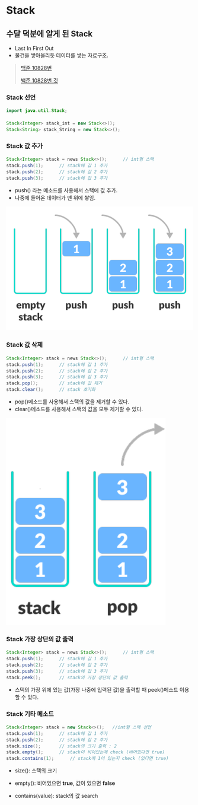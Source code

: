 # Stack

## 수달 덕분에 알게 된 Stack



* Last In First Out
* 물건을 쌓아올리듯 데이터를 쌓는 자료구조.

> [백준 10828번](https://www.acmicpc.net/problem/10828)
>
> [백준 10828번 깃](https://github.com/eastheat10/algorithm/blob/master/src/algo/etc/A10828.java)



### Stack 선언

```java
import java.util.Stack;

Stack<Integer> stack_int = new Stack<>();
Stack<String> stack_String = new Stack<>();
```



### Stack 값 추가

```java
Stack<Integer> stack = news Stack<>();		// int형 스택
stack.push(1);		// stack에 값 1 추가
stack.push(2);		// stack에 값 2 추가
stack.push(3);		// stack에 값 3 추가
```

* push() 라는 메소드를 사용해서 스택에 값 추가.
* 나중에 들어온 데이터가 맨 위에 쌓임.

![buffer](image/stack/stack_push.png)



### Stack 값 삭제

```java
Stack<Integer> stack = news Stack<>();		// int형 스택
stack.push(1);		// stack에 값 1 추가
stack.push(2);		// stack에 값 2 추가
stack.push(3);		// stack에 값 3 추가
stack.pop();		// stack에 값 제거
stack.clear();		// stack 초기화
```

* pop()메소드를 사용해서 스택의 값을 제거할 수 있다.
* clear()메소드를 사용해서 스택의 값을 모두 제거할 수 있다.

![buffer](image/stack/stack_pop.png)



### Stack 가장 상단의 값 출력

```java
Stack<Integer> stack = news Stack<>();		// int형 스택
stack.push(1);		// stack에 값 1 추가
stack.push(2);		// stack에 값 2 추가
stack.push(3);		// stack에 값 3 추가
stack.peek();		// stack의 가장 상단의 값 출력
```

* 스택의 가장 위에 있는 값(가장 나중에 입력된 값)을 출력할 때 peek()메소드 이용할 수 있다.

  

### Stack 기타 메소드

```java
Stack<Integer> stack = new Stack<>(); 	//int형 스택 선언
stack.push(1);		// stack에 값 1 추가
stack.push(2);		// stack에 값 2 추가
stack.size();		// stack의 크기 출력 : 2
stack.empty();		// stack이 비어있는제 check (비어있다면 true)
stack.contains(1);		// stack에 1이 있는지 check (있다면 true)
```

* size(): 스택의 크기

* empty(): 비어있으면 **true**, 값이 있으면 **false**

* contains(value): stack의 값 search

  




